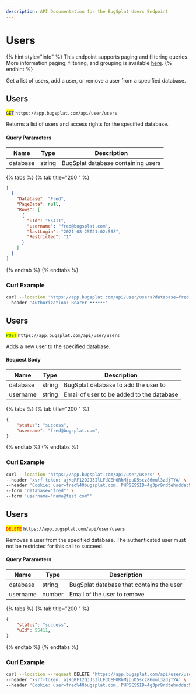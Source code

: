 ```yaml
---
description: API Documentation for the BugSplat Users Endpoint
---
```


# Users

{% hint style="info" %}
This endpoint supports paging and filtering queries. More information paging, filtering, and grouping is available [here](../paging-filtering-and-grouping.md).
{% endhint %}

Get a list of users, add a user, or remove a user from a specified database.

## Users

<mark style="color:blue;">`GET`</mark> `https://app.bugsplat.com/api/user/users`

Returns a list of users and access rights for the specified database.

#### Query Parameters

| Name     | Type   | Description                        |
| -------- | ------ | ---------------------------------- |
| database | string | BugSplat database containing users |

{% tabs %}
{% tab title="200 " %}
```json
[
  {
    "Database": "Fred",
    "PageData": null,
    "Rows": [
      {
        "uId": "55411",
        "username": "fred@bugsplat.com",
        "lastLogin": "2021-08-25T21:02:56Z",
        "Restricted": "1"
      }
    ]
  }
]
```
{% endtab %}
{% endtabs %}

### Curl Example

```bash
curl --location 'https://app.bugsplat.com/api/user/users?database=fred' \
--header 'Authorization: Bearer ••••••'
```

## Users

<mark style="color:green;">`POST`</mark> `https://app.bugsplat.com/api/user/users`

Adds a new user to the specified database.

#### Request Body

| Name     | Type   | Description                               |
| -------- | ------ | ----------------------------------------- |
| database | string | BugSplat database to add the user to      |
| username | string | Email of user to be added to the database |

{% tabs %}
{% tab title="200 " %}
```json
{
    "status": "success",
    "username": "fred@bugsplat.com",
}
```
{% endtab %}
{% endtabs %}

### Curl Example

```bash
curl --location 'https://app.bugsplat.com/api/user/users' \
--header 'xsrf-token: ajKqRF12QJJ3IlLFdCEH0RhMjpuD5scz86mul3zdjTYA' \
--header 'Cookie: user=fred%40bugsplat.com; PHPSESSID=4g3pr9rdtehoddac9ohrt1qrc3cehg54; xsrf-token=ajKqRF12QJJ3IlLFdCEH0RhMjpuD5scz86mul3zdjTYA' \
--form 'database="fred"' \
--form 'username="name@test.com"'
```

## Users

<mark style="color:red;">`DELETE`</mark> `https://app.bugsplat.com/api/user/users`

Removes a user from the specified database. The authenticated user must not be restricted for this call to succeed.

#### Query Parameters

| Name     | Type   | Description                              |
| -------- | ------ | ---------------------------------------- |
| database | string | BugSplat database that contains the user |
| username | number | Email of the user to remove              |

{% tabs %}
{% tab title="200 " %}
```json
{
    "status": "success",
    "uId": 55411,
}
```
{% endtab %}
{% endtabs %}

### Curl Example

```bash
curl --location --request DELETE 'https://app.bugsplat.com/api/user/users?database=fred&username=name%40test.com' \
--header 'xsrf-token: ajKqRF12QJJ3IlLFdCEH0RhMjpuD5scz86mul3zdjTYA' \
--header 'Cookie: user=fred%40bugsplat.com; PHPSESSID=4g3pr9rdtehoddac9ohrt1qrc3cehg54; xsrf-token=ajKqRF12QJJ3IlLFdCEH0RhMjpuD5scz86mul3zdjTYA'
```
